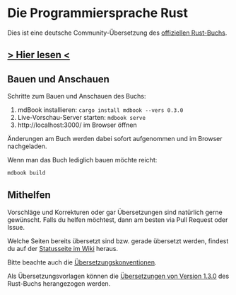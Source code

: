 # Die Programmiersprache Rust

Dies ist eine deutsche Community-Übersetzung des [offiziellen Rust-Buchs](https://doc.rust-lang.org/book/).

## [> Hier lesen <](https://rust-lang-de.github.io/rustbook-de)

## Bauen und Anschauen

Schritte zum Bauen und Anschauen des Buchs:

1. mdBook installieren: `cargo install mdbook --vers 0.3.0`
2. Live-Vorschau-Server starten: `mdbook serve`
3. http://localhost:3000/ im Browser öffnen

Änderungen am Buch werden dabei sofort aufgenommen und im Browser nachgeladen.

Wenn man das Buch lediglich bauen möchte reicht:

```bash
mdbook build
```

## Mithelfen

Vorschläge und Korrekturen oder gar Übersetzungen sind natürlich gerne gewünscht.
Falls du helfen möchtest, dann am besten via Pull Request oder Issue.

Welche Seiten bereits übersetzt sind bzw. gerade übersetzt werden, findest du auf der
[Statusseite im Wiki](https://github.com/rust-lang-de/rustbook-de/wiki/Status) heraus.

Bitte beachte auch die [Übersetzungskonventionen](https://github.com/rust-lang-de/rustbook-de/wiki/%C3%9Cbersetzungskonventionen).

Als Übersetzungsvorlagen können die [Übersetzungen von Version 1.3.0](https://github.com/rust-lang-de/rustbook-de/tree/snapshot-2019/src) des Rust-Buchs herangezogen werden.
